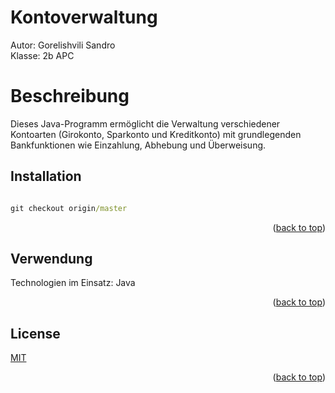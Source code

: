 # Kontoverwaltung

Autor: Gorelishvili Sandro <br>
Klasse: 2b APC

# Beschreibung

Dieses Java-Programm ermöglicht die Verwaltung verschiedener Kontoarten (Girokonto, Sparkonto und Kreditkonto) mit grundlegenden Bankfunktionen wie Einzahlung, Abhebung und Überweisung.

## Installation

```cmd

git checkout origin/master

```
<p align="right">(<a href="#readme-top">back to top</a>)</p>

## Verwendung
Technologien im Einsatz: Java

<p align="right">(<a href="#readme-top">back to top</a>)</p>

## License

[MIT](https://choosealicense.com/licenses/mit/)
<p align="right">(<a href="#readme-top">back to top</a>)</p>
